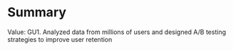 # Summary

Value: GU1. Analyzed data from millions of users and designed A/B testing strategies to improve user retention